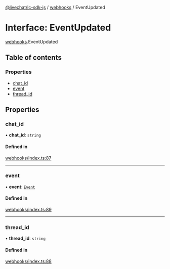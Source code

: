 [@livechat/lc-sdk-js](../README.md) / [webhooks](../modules/webhooks.md) / EventUpdated

# Interface: EventUpdated

[webhooks](../modules/webhooks.md).EventUpdated

## Table of contents

### Properties

- [chat\_id](webhooks.EventUpdated.md#chat_id)
- [event](webhooks.EventUpdated.md#event)
- [thread\_id](webhooks.EventUpdated.md#thread_id)

## Properties

### chat\_id

• **chat\_id**: `string`

#### Defined in

[webhooks/index.ts:87](https://github.com/livechat/lc-sdk-js/blob/4da1eb6/src/webhooks/index.ts#L87)

___

### event

• **event**: [`Event`](../modules/objects.md#event)

#### Defined in

[webhooks/index.ts:89](https://github.com/livechat/lc-sdk-js/blob/4da1eb6/src/webhooks/index.ts#L89)

___

### thread\_id

• **thread\_id**: `string`

#### Defined in

[webhooks/index.ts:88](https://github.com/livechat/lc-sdk-js/blob/4da1eb6/src/webhooks/index.ts#L88)
